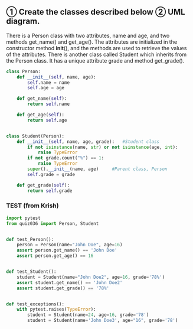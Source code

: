 ## ① Create the classes described below ② UML diagram.
There is a Person class with two attributes, name and age, and two methods get_name() and get_age(). The attributes are initialized in the constructor method __init__(), and the methods are used to retrieve the values of the attributes. There is another class called Student which inherits from the Person class. It has a unique attribute grade and method get_grade().

```.py
class Person:
    def __init__(self, name, age):
        self.name = name
        self.age = age

    def get_name(self):
        return self.name

    def get_age(self):
        return self.age


class Student(Person):
    def __init__(self, name, age, grade):   #Student class
        if not isinstance(name, str) or not isinstance(age, int):
            raise TypeError
        if not grade.count("%") == 1:
            raise TypeError
        super().__init__(name, age)     #Parent class, Person
        self.grade = grade

    def get_grade(self):
        return self.grade

```

### TEST (from Krish)

```.py
import pytest
from quiz036 import Person, Student


def test_Person():
    person = Person(name="John Doe", age=16)
    assert person.get_name() == 'John Doe'
    assert person.get_age() == 16


def test_Student():
    student = Student(name="John Doe2", age=16, grade='78%')
    assert student.get_name() == 'John Doe2'
    assert student.get_grade() == '78%'


def test_exceptions():
    with pytest.raises(TypeError):
        student = Student(name=24, age=16, grade='78')
        student = Student(name='John Doe3', age="16", grade='78')
```
